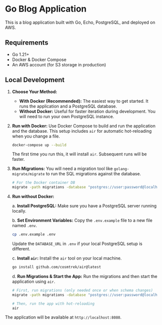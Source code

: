 # Go Blog Application

This is a blog application built with Go, Echo, PostgreSQL, and deployed on AWS.

## Requirements

- Go 1.21+
- Docker & Docker Compose
- An AWS account (for S3 storage in production)

## Local Development

1.  **Choose Your Method:**

    -   **With Docker (Recommended):** The easiest way to get started. It runs the application and a PostgreSQL database.
    -   **Without Docker:** Useful for faster iteration during development. You will need to run your own PostgreSQL instance.

2.  **Run with Docker:**
    Use Docker Compose to build and run the application and the database. This setup includes `air` for automatic hot-reloading when you change a file.

    ```bash
    docker-compose up --build
    ```
    The first time you run this, it will install `air`. Subsequent runs will be faster.

3.  **Run Migrations:**
    You will need a migration tool like `golang-migrate/migrate` to run the SQL migrations against the database.

    ```bash
    # For the Docker container DB
    migrate -path migrations -database "postgres://user:password@localhost:5432/blog?sslmode=disable" up
    ```

4.  **Run without Docker:**

    a. **Install PostgreSQL:** Make sure you have a PostgreSQL server running locally.

    b. **Set Environment Variables:** Copy the `.env.example` file to a new file named `.env`.
    ```bash
    cp .env.example .env
    ```
    Update the `DATABASE_URL` in `.env` if your local PostgreSQL setup is different.

    c. **Install `air`:** Install the `air` tool on your local machine.
    ```bash
    go install github.com/cosmtrek/air@latest
    ```

    d. **Run Migrations & Start the App:** Run the migrations and then start the application using `air`.
    ```bash
    # First, run migrations (only needed once or when schema changes)
    migrate -path migrations -database "postgres://user:password@localhost:5432/blog?sslmode=disable" up

    # Then, run the app with hot-reloading
    air
    ```

The application will be available at `http://localhost:8080`.